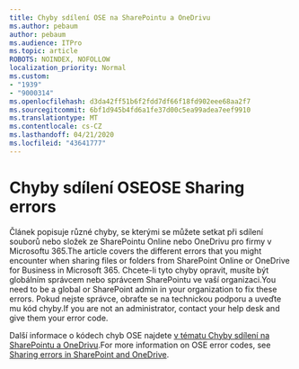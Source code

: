 ```yaml
---
title: Chyby sdílení OSE na SharePointu a OneDrivu
ms.author: pebaum
author: pebaum
ms.audience: ITPro
ms.topic: article
ROBOTS: NOINDEX, NOFOLLOW
localization_priority: Normal
ms.custom:
- "1939"
- "9000314"
ms.openlocfilehash: d3da42ff51b6f2fdd7df66f18fd902eee68aa2f7
ms.sourcegitcommit: 6bf1d945b4fd6a1fe37d00c5ea99adea7eef9910
ms.translationtype: MT
ms.contentlocale: cs-CZ
ms.lasthandoff: 04/21/2020
ms.locfileid: "43641777"
---
```

# <a name="ose-sharing-errors"></a><span data-ttu-id="f99d9-102">Chyby sdílení OSE</span><span class="sxs-lookup"><span data-stu-id="f99d9-102">OSE Sharing errors</span></span>

<span data-ttu-id="f99d9-103">Článek popisuje různé chyby, se kterými se můžete setkat při sdílení souborů nebo složek ze SharePointu Online nebo OneDrivu pro firmy v Microsoftu 365.</span><span class="sxs-lookup"><span data-stu-id="f99d9-103">The article covers the different errors that you might encounter when sharing files or folders from SharePoint Online or OneDrive for Business in Microsoft 365.</span></span> <span data-ttu-id="f99d9-104">Chcete-li tyto chyby opravit, musíte být globálním správcem nebo správcem SharePointu ve vaší organizaci.</span><span class="sxs-lookup"><span data-stu-id="f99d9-104">You need to be a global or SharePoint admin in your organization to fix these errors.</span></span> <span data-ttu-id="f99d9-105">Pokud nejste správce, obraťte se na technickou podporu a uveďte mu kód chyby.</span><span class="sxs-lookup"><span data-stu-id="f99d9-105">If you are not an administrator, contact your help desk and give them your error code.</span></span>

<span data-ttu-id="f99d9-106">Další informace o kódech chyb OSE najdete [v tématu Chyby sdílení na SharePointu a OneDrivu](https://docs.microsoft.com/sharepoint/sharepoint-onedrive-error-message).</span><span class="sxs-lookup"><span data-stu-id="f99d9-106">For more information on OSE error codes, see [Sharing errors in SharePoint and OneDrive](https://docs.microsoft.com/sharepoint/sharepoint-onedrive-error-message).</span></span>
